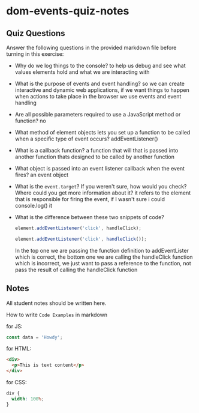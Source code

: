 # dom-events-quiz-notes

## Quiz Questions

Answer the following questions in the provided markdown file before turning in this exercise:

- Why do we log things to the console?
  to help us debug and see what values elements hold and what we are interacting with

- What is the purpose of events and event handling?
  so we can create interactive and dynamic web applications, if we want things to happen when actions to take place in the browser we use events and event handling

- Are all possible parameters required to use a JavaScript method or function?
  no

- What method of element objects lets you set up a function to be called when a specific type of event occurs?
  addEventListener()

- What is a callback function?
  a function that will that is passed into another function thats designed to be called by another function

- What object is passed into an event listener callback when the event fires?
  an event object

- What is the `event.target`? If you weren't sure, how would you check? Where could you get more information about it?
  it refers to the element that is responsible for firing the event, if I wasn't sure i could console.log() it

- What is the difference between these two snippets of code?
  ```js
  element.addEventListener('click', handleClick);
  ```
  ```js
  element.addEventListener('click', handleClick());
  ```
  In the top one we are passing the function definition to addEventLister which is correct, the bottom one we are calling the handleClick function which is incorrect, we just want to pass a reference to the function, not pass the result of calling the handleClick function

## Notes

All student notes should be written here.

How to write `Code Examples` in markdown

for JS:

```javascript
const data = 'Howdy';
```

for HTML:

```html
<div>
  <p>This is text content</p>
</div>
```

for CSS:

```css
div {
  width: 100%;
}
```

